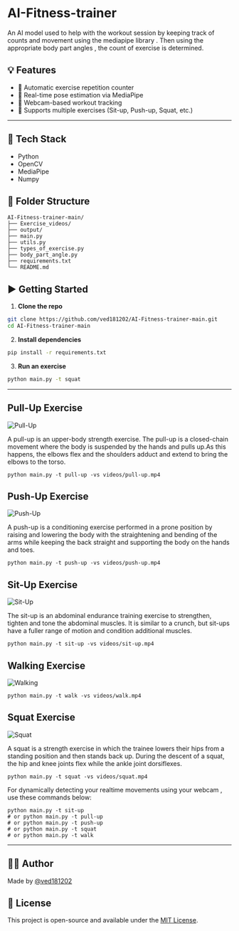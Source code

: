 # AI-Fitness-trainer
An AI model used to help with the workout session by keeping track of counts and movement using the mediapipe library . Then using the appropriate body part angles , the count of exercise is determined.


## 💡 Features

- 🔁 Automatic exercise repetition counter
- 🧠 Real-time pose estimation via MediaPipe
- 📸 Webcam-based workout tracking
- 🏃 Supports multiple exercises (Sit-up, Push-up, Squat, etc.)

---

## 🧰 Tech Stack

- Python
- OpenCV
- MediaPipe
- Numpy

## 📁 Folder Structure

```
AI-Fitness-trainer-main/
├── Exercise_videos/
├── output/
├── main.py
├── utils.py
├── types_of_exercise.py
├── body_part_angle.py
├── requirements.txt
└── README.md
```
## ▶️ Getting Started

1. **Clone the repo**
```bash
git clone https://github.com/ved181202/AI-Fitness-trainer-main.git
cd AI-Fitness-trainer-main
```

2. **Install dependencies**
```bash
pip install -r requirements.txt
```

3. **Run an exercise**
```bash
python main.py -t squat
```


---

## Pull-Up Exercise
![Pull-Up](https://github.com/itzThillaiC/AI-Fitness-trainer/blob/main/output/output%20pull-up.gif?raw=true)

A pull-up is an upper-body strength exercise. The pull-up is a closed-chain movement where the body is suspended by the hands and pulls up.As this happens, the elbows flex and the shoulders adduct and extend to bring the elbows to the torso.

```
python main.py -t pull-up -vs videos/pull-up.mp4
```


## Push-Up Exercise
![Push-Up](https://github.com/itzThillaiC/AI-Fitness-trainer/blob/main/output/output%20push-up.gif?raw=true)


A push-up is a conditioning exercise performed in a prone position by raising and lowering the body with the straightening and bending of the arms while keeping the back straight and supporting the body on the hands and toes.

```
python main.py -t push-up -vs videos/push-up.mp4
```


## Sit-Up Exercise
![Sit-Up](https://github.com/itzThillaiC/AI-Fitness-trainer/blob/main/output/output%20sit-up.gif)


The sit-up is an abdominal endurance training exercise to strengthen, tighten and tone the abdominal muscles. It is similar to a crunch, but sit-ups have a fuller range of motion and condition additional muscles.
```
python main.py -t sit-up -vs videos/sit-up.mp4
```



## Walking Exercise
![Walking](https://github.com/itzThillaiC/AI-Fitness-trainer/blob/main/output/output%20walking%20exercise.gif)


```
python main.py -t walk -vs videos/walk.mp4
```



## Squat Exercise
![Squat](https://github.com/itzThillaiC/AI-Fitness-trainer/blob/main/output/output%20squat.gif)



A squat is a strength exercise in which the trainee lowers their hips from a standing position and then stands back up. During the descent of a squat, the hip and knee joints flex while the ankle joint dorsiflexes.

```
python main.py -t squat -vs videos/squat.mp4
```

For dynamically detecting your realtime movements using your webcam , use these commands below:
```
python main.py -t sit-up
# or python main.py -t pull-up
# or python main.py -t push-up
# or python main.py -t squat
# or python main.py -t walk
```
---

## 🧑‍💻 Author

Made  by [@ved181202](https://github.com/ved181202)

## 📜 License

This project is open-source and available under the [MIT License](LICENSE).
